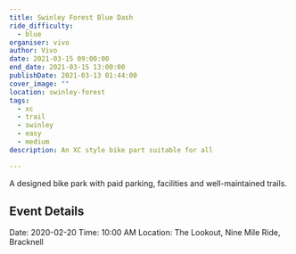 ```yaml
---
title: Swinley Forest Blue Dash
ride_difficulty:
  - blue
organiser: vivo
author: Vivo
date: 2021-03-15 09:00:00
end_date: 2021-03-15 13:00:00
publishDate: 2021-03-13 01:44:00
cover_image: ""
location: swinley-forest
tags:
  - xc
  - trail
  - swinley
  - easy
  - medium
description: An XC style bike part suitable for all

---
```


A designed bike park with paid parking, facilities and well-maintained trails.

## Event Details
Date: 2020-02-20
Time: 10:00 AM
Location: The Lookout, Nine Mile Ride, Bracknell
